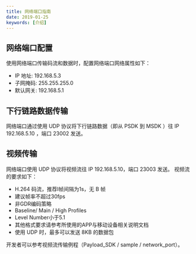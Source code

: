 ```yaml
---
title: 网络端口指南
date: 2019-01-25
keywords: [介绍]
---
```


## 网络端口配置
使用网络端口传输码流和数据时，配置网络端口网络属性如下：

- IP 地址: 192.168.5.3
- 子网掩码: 255.255.255.0
- 默认网关: 192.168.5.1

## 下行链路数据传输
网络端口通过使用 UDP 协议将下行链路数据（即从 PSDK 到 MSDK ）往 IP 192.168.5.10 ，端口 23002 发送。

## 视频传输
网络端口使用 UDP 协议将视频流往 IP 192.168.5.10，端口 23003 发送。
视频流的要求如下：

- H.264 码流，推荐I帧间隔为1s，无 B 帧
- 建议帧率不超过30fps
- 非GDR编码策略
- Baseline/ Main / High Profiles
- Level Number小于5.1
- 其他格式要求请参考所使用的APP与移动设备相关说明文档
- 使用 UDP 时，最多可以发送 8KB 的数据包

开发者可以参考视频流传输例程（Payload_SDK / sample / network_port）。
